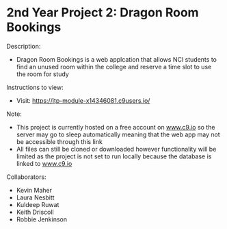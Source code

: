 # 2nd Year Project 2: Dragon Room Bookings
Description:
- Dragon Room Bookings is a web applcation that allows NCI students to find an unused room within the college and reserve a time slot to use the room for study

Instructions to view:
- Visit: https://itp-module-x14346081.c9users.io/

Note:
- This project is currently hosted on a free account on www.c9.io so the server may go to sleep automatically meaning that the web app may not be accessible through this link
- All files can still be cloned or downloaded however functionality will be limited as the project is not set to run locally because the database is linked to www.c9.io

Collaborators:
- Kevin Maher
- Laura Nesbitt
- Kuldeep Ruwat
- Keith Driscoll
- Robbie Jenkinson
